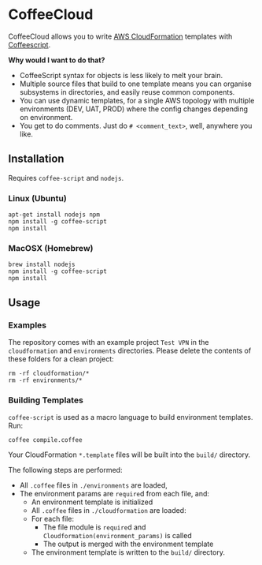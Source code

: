 # CoffeeCloud

CoffeeCloud allows you to write [AWS CloudFormation](https://aws.amazon.com/cloudformation) templates with [Coffeescript](http://coffeescript.org).

**Why would I want to do that?**

* CoffeeScript syntax for objects is less likely to melt your brain.
* Multiple source files that build to one template means you can organise subsystems in directories, and easily reuse common components.
* You can use dynamic templates, for a single AWS topology with multiple environments (DEV, UAT, PROD) where the config changes depending on environment.
* You get to do comments. Just do `# <comment_text>`, well, anywhere you like.

## Installation

Requires `coffee-script` and `nodejs`.

### Linux (Ubuntu)

	apt-get install nodejs npm
	npm install -g coffee-script
	npm install

### MacOSX (Homebrew)

	brew install nodejs
	npm install -g coffee-script
	npm install

## Usage

### Examples

The repository comes with an example project `Test VPN` in the `cloudformation` and `environments` directories. Please delete the contents of these folders for a clean project:

	rm -rf cloudformation/*
	rm -rf environments/*

### Building Templates

`coffee-script` is used as a macro language to build environment templates. Run:

	coffee compile.coffee

Your CloudFormation `*.template` files will be built into the `build/` directory.

The following steps are performed:

* All `.coffee` files in `./environments` are loaded, 
* The environment params are `require`d from each file, and:
	* An environment template is initialized
	* All `.coffee` files in `./cloudformation` are loaded:
	* For each file:
		* The file module is `require`d and `Cloudformation(environment_params)` is called
		* The output is merged with the environment template
	* The environment template is written to the `build/` directory.

	